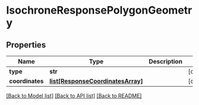 # IsochroneResponsePolygonGeometry

## Properties
Name | Type | Description | Notes
------------ | ------------- | ------------- | -------------
**type** | **str** |  | [optional] 
**coordinates** | [**list[ResponseCoordinatesArray]**](ResponseCoordinatesArray.md) |  | [optional] 

[[Back to Model list]](../README.md#documentation-for-models) [[Back to API list]](../README.md#documentation-for-api-endpoints) [[Back to README]](../README.md)


